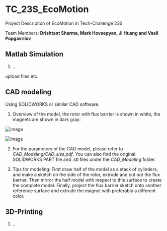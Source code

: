 # TC_23S_EcoMotion
Project Description of EcoMotion in Tech-Challenge 23S 

Team Members: **Drishtant Sharma, Mark Hovsepyan, Ji Huang and Vasil Popgavrilov**

## Matlab Simulation

1. ...

upload files etc.

## CAD modeling

Using SOLIDWORKS or similar CAD software.

1. Overview of the model, the rotor with flux barrier is shown in white, the magnets are shown in dark gray:

![image](https://github.com/Ji-Huang/TC_23S_EcoMotion/assets/139593884/576a9362-2410-45d0-a9a3-92447d83ed37)

![image](https://github.com/Ji-Huang/TC_23S_EcoMotion/assets/139593884/1281284b-8307-45b9-86ab-82581776af43)

2. For the parameters of the CAD model, please refer to *CAD_Modeling/CAD_size.pdf*. You can also find the original SOLIDWORKS PART file and .stl files under the *CAD_Modeling* folder.

3. Tips for modeling: First draw half of the model as a stack of cylinders, and make a sketch on the side of the rotor, extrude and cut out the flux barrier. Then mirror the half model with respect to this surface to create the complete model.  Finally, project the flux barrier sketch onto another reference surface and extrude the magnet with preferably a different color.

## 3D-Printing

1. ...
